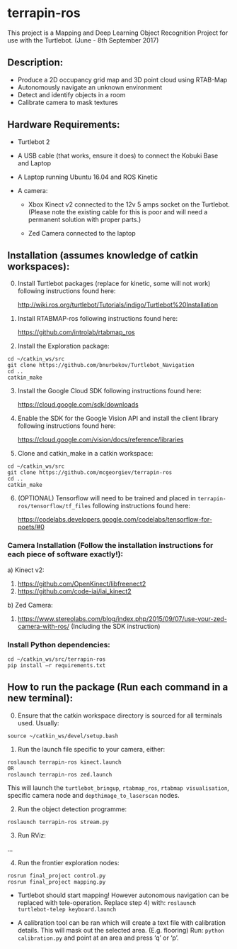 # terrapin-ros

This project is a Mapping and Deep Learning Object Recognition Project for use with the Turtlebot. (June - 8th September 2017)

## Description:

-	Produce a 2D occupancy grid map and 3D point cloud using RTAB-Map
-	Autonomously navigate an unknown environment
-	Detect and identify objects in a room
-	Calibrate camera to mask textures

## Hardware Requirements:
-	Turtlebot 2
-	A USB cable (that works, ensure it does) to connect the Kobuki Base and Laptop
-	A Laptop running Ubuntu 16.04 and ROS Kinetic 
-	A camera: 

    - Xbox Kinect v2 connected to the 12v 5 amps socket on the Turtlebot. (Please note the existing cable for this is poor and will need a permanent solution with proper parts.)
 
    - Zed Camera connected to the laptop

## Installation (assumes knowledge of catkin workspaces):
0)	Install Turtlebot packages (replace for kinetic, some will not work) following instructions found here:

       http://wiki.ros.org/turtlebot/Tutorials/indigo/Turtlebot%20Installation
       
1)	Install RTABMAP-ros following instructions found here:

       https://github.com/introlab/rtabmap_ros

2)	Install the Exploration package: 
```
cd ~/catkin_ws/src
git clone https://github.com/bnurbekov/Turtlebot_Navigation
cd ..
catkin_make
```
3)	Install the Google Cloud SDK following instructions found here:

    https://cloud.google.com/sdk/downloads

4)	Enable the SDK for the Google Vision API and install the client library following instructions found here:

    https://cloud.google.com/vision/docs/reference/libraries

5)	Clone and catkin_make in a catkin workspace: 

```
cd ~/catkin_ws/src
git clone https://github.com/mcgeorgiev/terrapin-ros
cd ..
catkin_make
```

6) (OPTIONAL) Tensorflow will need to be trained and placed in `terrapin-ros/tensorflow/tf_files` following instructions found here:

    https://codelabs.developers.google.com/codelabs/tensorflow-for-poets/#0


### Camera Installation (Follow the installation instructions for each piece of software exactly!):
a)	Kinect v2:
  1) https://github.com/OpenKinect/libfreenect2
  2) https://github.com/code-iai/iai_kinect2
  
b)	Zed Camera:
  1) https://www.stereolabs.com/blog/index.php/2015/09/07/use-your-zed-camera-with-ros/ (Including the SDK instruction)

### Install Python dependencies:

```
cd ~/catkin_ws/src/terrapin-ros 
pip install –r requirements.txt
```

## How to run the package (Run each command in a new terminal):

0)	Ensure that the catkin workspace directory is sourced for all terminals used. Usually:

`source ~/catkin_ws/devel/setup.bash`

1)	Run the launch file specific to your camera, either:
```
roslaunch terrapin-ros kinect.launch
OR
roslaunch terrapin-ros zed.launch
```
This will launch the `turtlebot_bringup`, `rtabmap_ros`, `rtabmap visualisation`, specific camera node and `depthimage_to_laserscan` nodes.

2)	Run the object detection programme:

`roslaunch terrapin-ros stream.py`

3)	Run RViz:

...

4)	Run the frontier exploration nodes:
```
rosrun final_project control.py
rosrun final_project mapping.py
```

 - Turtlebot should start mapping! However autonomous navigation can be replaced with tele-operation. 
Replace step 4) with: `roslaunch turtlebot-telep keyboard.launch `

- A calibration tool can be ran which will create a text file with calibration details. This will mask out the selected area. (E.g. flooring)
Run: `python calibration.py` and point at an area and press ‘q’ or ‘p’.


